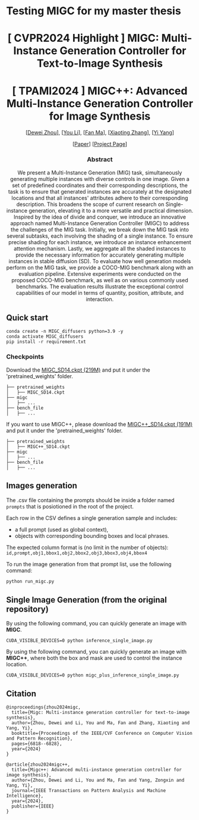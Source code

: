 # Testing MIGC for my master thesis

<div align="center">
<h1>[ CVPR2024 Highlight ] MIGC: Multi-Instance Generation Controller for Text-to-Image Synthesis</h1>
<h1>[ TPAMI2024 ] MIGC++: Advanced Multi-Instance Generation Controller for Image Synthesis</h1>

[[Dewei Zhou](https://scholar.google.com/citations?user=4C_OwWMAAAAJ&hl=en&oi=ao)], [[You Li](https://github.com/LeyRio)], [[Fan Ma](https://flowerfan.site/)], [[Xiaoting Zhang]()], [[Yi Yang](https://scholar.google.com/citations?user=RMSuNFwAAAAJ&hl=en)]

[[Paper](https://arxiv.org/pdf/2402.05408)] [[Project Page](https://migcproject.github.io/)]

<h3>Abstract</h3>

We present a Multi-Instance Generation (MIG) task, simultaneously generating multiple instances with diverse controls in one image. Given a set of predefined coordinates and their corresponding descriptions, the task is to ensure that generated instances are accurately at the designated locations and that all instances' attributes adhere to their corresponding description. This broadens the scope of current research on Single-instance generation, elevating it to a more versatile and practical dimension. Inspired by the idea of divide and conquer, we introduce an innovative approach named Multi-Instance Generation Controller (MIGC) to address the challenges of the MIG task. Initially, we break down the MIG task into several subtasks, each involving the shading of a single instance. To ensure precise shading for each instance, we introduce an instance enhancement attention mechanism. Lastly, we aggregate all the shaded instances to provide the necessary information for accurately generating multiple instances in stable diffusion (SD). To evaluate how well generation models perform on the MIG task, we provide a COCO-MIG benchmark along with an evaluation pipeline. Extensive experiments were conducted on the proposed COCO-MIG benchmark, as well as on various commonly used benchmarks. The evaluation results illustrate the exceptional control capabilities of our model in terms of quantity, position, attribute, and interaction.

</div>

## Quick start

```
conda create -n MIGC_diffusers python=3.9 -y
conda activate MIGC_diffusers
pip install -r requirement.txt
```

### Checkpoints

Download the [MIGC_SD14.ckpt (219M)](https://drive.google.com/file/d/1v5ik-94qlfKuCx-Cv1EfEkxNBygtsz0T/view?usp=sharing) and put it under the 'pretrained_weights' folder.

```
├── pretrained_weights
│   ├── MIGC_SD14.ckpt
├── migc
│   ├── ...
├── bench_file
│   ├── ...
```

If you want to use MIGC++, please download the [MIGC++\_SD14.ckpt (191M)](https://drive.google.com/file/d/1KI8Ih7SHISG9v9zRL1xhDIBsPjDHqPxI/view?usp=drive_link) and put it under the 'pretrained_weights' folder.

```
├── pretrained_weights
│   ├── MIGC++_SD14.ckpt
├── migc
│   ├── ...
├── bench_file
│   ├── ...
```

## Images generation

The .csv file containing the prompts should be inside a folder named `prompts` that is posiotioned in the root of the project.

Each row in the CSV defines a single generation sample and includes:

- a full prompt (used as global context),
- objects with corresponding bounding boxes and local phrases.

The expected column format is (no limit in the number of objects):
`id,prompt,obj1,bbox1,obj2,bbox2,obj3,bbox3,obj4,bbox4`

To run the image generation from that prompt list, use the following command:

```bash
python run_migc.py
```

## Single Image Generation (from the original repository)

By using the following command, you can quickly generate an image with **MIGC**.

```
CUDA_VISIBLE_DEVICES=0 python inference_single_image.py
```

By using the following command, you can quickly generate an image with **MIGC++**, where both the box and mask are used to control the instance location.

```
CUDA_VISIBLE_DEVICES=0 python migc_plus_inference_single_image.py
```

## Citation

```
@inproceedings{zhou2024migc,
  title={Migc: Multi-instance generation controller for text-to-image synthesis},
  author={Zhou, Dewei and Li, You and Ma, Fan and Zhang, Xiaoting and Yang, Yi},
  booktitle={Proceedings of the IEEE/CVF Conference on Computer Vision and Pattern Recognition},
  pages={6818--6828},
  year={2024}
}

@article{zhou2024migc++,
  title={Migc++: Advanced multi-instance generation controller for image synthesis},
  author={Zhou, Dewei and Li, You and Ma, Fan and Yang, Zongxin and Yang, Yi},
  journal={IEEE Transactions on Pattern Analysis and Machine Intelligence},
  year={2024},
  publisher={IEEE}
}
```
